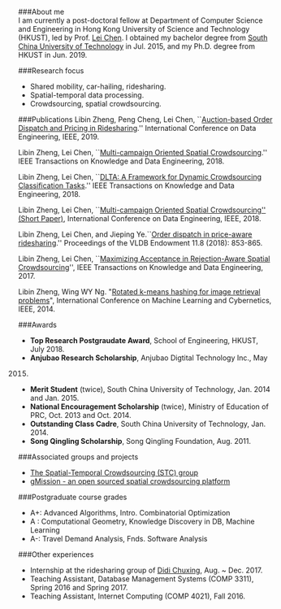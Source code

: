 ###About me  
I am currently a post-doctoral fellow at Department of Computer Science and Engineering in Hong Kong University of Science and Technology (HKUST), led by Prof. [Lei Chen](http://www.cse.ust.hk/~leichen/). I obtained my bachelor degree from [South China University of Technology](http://www.scut.edu.cn/new/) in Jul. 2015, and my Ph.D. degree from HKUST in Jun. 2019.


###Research focus  
- Shared mobility, car-hailing, ridesharing. 
- Spatial-temporal data processing. 
- Crowdsourcing,  spatial crowdsourcing.


###Publications
Libin Zheng, Peng Cheng, Lei Chen, ``[Auction-based Order Dispatch and Pricing in Ridesharing](https://ieeexplore.ieee.org/abstract/document/8731370).'' International Conference on Data Engineering, IEEE, 2019. 

Libin Zheng, Lei Chen, ``[Multi-campaign Oriented Spatial Crowdsourcing](https://ieeexplore.ieee.org/document/8613886).'' IEEE Transactions on Knowledge and Data Engineering, 2018.

Libin Zheng, Lei Chen, ``[DLTA: A Framework for Dynamic Crowdsourcing
Classification Tasks](https://ieeexplore.ieee.org/document/8391732/).'' IEEE Transactions on Knowledge and Data Engineering, 2018.


Libin Zheng, Lei Chen, ``[Multi-campaign Oriented Spatial Crowdsourcing'' (Short Paper)](https://ieeexplore.ieee.org/abstract/document/8509343), International Conference on Data Engineering, IEEE, 2018. 

Libin Zheng, Lei Chen, and Jieping Ye.``[Order dispatch in price-aware ridesharing](https://dl.acm.org/citation.cfm?id=3228387).'' Proceedings of the VLDB Endowment 11.8 (2018): 853-865.


Libin Zheng, Lei Chen, ``[Maximizing Acceptance in Rejection-Aware Spatial Crowdsourcing](http://ieeexplore.ieee.org/abstract/document/7867824/)'', IEEE Transactions on Knowledge and Data Engineering, 2017.

Libin Zheng, Wing WY Ng. "[Rotated k-means hashing for image retrieval problems](http://ieeexplore.ieee.org/document/7009121/)", International Conference on Machine Learning and Cybernetics, IEEE, 2014.

###Awards
- **Top Research Postgraudate Award**, School of Engineering, HKUST, July 2018.
- **Anjubao Research Scholarship**, Anjubao Digtital Technology Inc., May
2015.
- **Merit Student** (twice), South China University of Technology, Jan. 2014 and Jan. 2015. 
- **National Encouragement Scholarship** (twice), Ministry of Education of PRC, Oct. 2013 and Oct. 2014.
- **Outstanding Class Cadre**, South China University of Technology, Jan. 2014.
- **Song Qingling Scholarship**, Song Qingling Foundation, Aug. 2011.



###Associated groups and projects
- [The Spatial-Temporal Crowdsourcing (STC) group](http://www.cse.ust.hk/stc/)  
- [gMission - an open sourced spatial crowdsourcing platform](http://gmission.github.io/)

###Postgraduate course grades  
- A+: Advanced Algorithms, Intro. Combinatorial Optimization
- A :  Computational Geometry, Knowledge Discovery in DB, Machine Learning 
- A-: Travel Demand Analysis, Fnds. Software Analysis 

###Other experiences

- Internship at the ridesharing group of [Didi Chuxing](http://www.xiaojukeji.com/), Aug. ~ Dec. 2017.  
- Teaching Assistant, Database Management Systems (COMP 3311), Spring 2016 and Spring 2017.  
- Teaching Assistant, Internet Computing (COMP 4021), Fall 2016.


